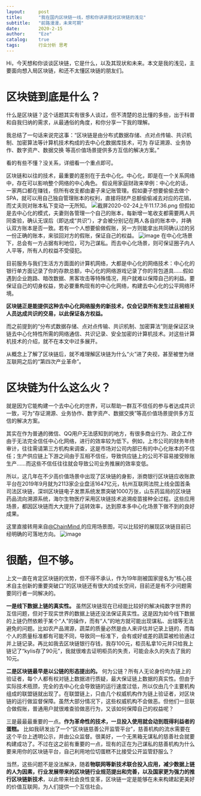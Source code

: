 ```yaml
---
layout:     post
title:      "我在国内区块链一线，想和你讲讲我对区块链的浅见"
subtitle:   "前路漫漫，未来可期"
date:       2020-2-15
author:     "Eze"
catalog:    true  
tags:       行业分析 思考
---
```


Hi，今天想和你谈谈区块链，它是什么，以及其现状和未来。本文是我的浅见，主要面向想入局区块链，和还不太懂区块链的朋友们。

# 区块链到底是什么？

什么是区块链？这个话题其实有很多人谈过，但不清楚的总比懂的多些，出于科普和自我归纳的需求，从最通俗的角度，和你分享一下我的理解。

我总结了一句话来说完这事：“区块链是由分布式数据存储、点对点传输、共识机制、加密算法等计算机技术构成的去中心化数据库技术，可为 存证溯源、业务协作、数字资产、数据交换 等高价值场景提供多方互信的解决方案。”

看的有些不懂？没关系，详细看一个重点即可。

区块链和以往的技术，最重要的差别在于去中心化。中心化，即是在一个关系网络中，存在可以影响整个网络的中心角色。
假设用家庭财政来举例：中心化的话，一家两口都在赚钱，但所有收支都由妻子来记账管理。假如妻子想要偷偷去做个SPA，就可以用自己独自管理账本的权利，直接将财产总额偷偷减去对应的花销，而丈夫则对账本私下变动一无所知。
![截屏2020-02-24上午11.17.36.png](https://i.loli.net/2020/02/24/yW1KXS8vIRftmdz.png)
但假如是去中心化的模式，夫妻则各管理一个自己的账本，每新增一笔收支都需要两人共同查验，确认无误后（即达成“共识”），才会被分别记在两人各自的账本中，并确认双方账本是否一致。若有一个人想要偷做假账，另一方则能拿出共同确认过的另一份正确的账本，来驳回对方的假账，保证自己的权益。
![image](https://user-images.githubusercontent.com/53331888/75126081-4f8e7800-56f3-11ea-8009-28f2d6c95a0b.png)
在中心化场景下，总会有一方占据有利地位，可为己谋私。而去中心化场景，则可保证圈子内人人平等，所有人的权益不受侵犯。

目前服务与我们生活方方面面的计算机网络，大都是中心化的网络技术：中心化的银行单方面记录了你的存款总额，中心化的网络游戏记录了你的背包道具……假如遇到企业跑路、暗改数据、黑客攻击等特殊情况，用户就难以保障自己的利益。要保证自己的切身权益，势必要重构现有的中心化网络，构建去中心化的公平网络环境。

**区块链正是能提供这种去中心化网络服务的新技术，仅会记录所有发生过且被相关人员达成共识的交易，以此保证各方权益。**

而之前提到的“分布式数据存储、点对点传输、共识机制、加密算法”则是保证区块链去中心化特性所需的网络通信、共识记录、安全加密的计算机技术。对这些计算机技术的介绍，就不在本文中过多展开。

从概念上了解了区块链后，就不难理解区块链为什么“火”进了央视，甚至被誉为继互联网之后的“第四次产业革命”。


# 区块链为什么这么火？

就是因为它能构建一个去中心化的世界，可以帮助一群互不信任的参与者达成共识一致，可为“存证溯源、业务协作、数字资产、数据交换”等高价值场景提供多方互信的解决方案。

其实在作为普通的微信、QQ用户无法感知到的地方，有很多商业行为、政企工作由于无法完全信任中心化网络，进行的效率较为低下。例如，上市公司的财务年终审计，往往需请第三方机构来调查，这是市场对公司内部已有的中心化账本的不信任；生产供应链上下游之间由于互相不信任，导致供应链上的公司不容易接受赊账生产……而这些不信任往往就会导致公司业务推展的效率变低。

所以，这几年在不少高价值场景中出现了区块链的身影，浙商银行区块链应收账款平台在2019年9月就为2113家企业盘活1647亿元，杭州互联网法院上线全国首条司法区块链，深圳区块链电子发票系统发票突破1000万张，山东药监局的区块链药品流向溯源系统，海尔生物医疗采用区块链技术追溯疫苗接种全过程。这些应用场景，都因区块链而大大提升了运转效率，达到原本多中心化场景下做不到的良好成果。

这里直接转用来自[@ChainMind ](https://www.zhihu.com/org/chainmind/)的应用场景图，可以比较好的展现区块链目前已经明确的可落地方向。
![image](https://user-images.githubusercontent.com/53331888/74581359-9391c680-4fe9-11ea-808b-606006e1c9e9.png)

# 很酷，但不够。

上文一直在肯定区块链的优势，但不得不承认，作为19年刚被国家提名为“核心技术自主创新的重要突破口”的区块链还有很大的成长空间，目前还是有不少问题需要同行者一同解决的。

**一是线下数据上链的真实性。** 虽然区块链现在已经能比较好的解决纯数字世界的互信问题，但对于现实世界的数据上链还没法保证真实性。这是因为如今线下数据的上链仍然依赖于某个“人”的操作，而有“人”的地方就可能出现谋私、出错等无法避免的问题。比如农产品溯源，蔬菜的质量必然是由人来评估并记录上链的，而每个人的质量标准都有可能不同，导致同一标准下，会有或好或差的蔬菜被检验通过并上链记录。再比如我去区块链银行存钱，我存100元，柜员私拿10元并只给我上链记了“kylis存了90元”，我就很难去证明柜员的失责，可能会永久的失去了我的10元。

**二是区块链最早是以公链的形态提出的。** 何为公链？所有人无论身份均为链上的验证者，每个人都有权对链上数据进行质疑，最大保证链上数据的真实性。但由于实际技术瓶颈，完全的去中心化会导致链的运行速度过低，所以仅由几个主要机构组成的联盟链就出现了。在联盟链上，只由几个权威机构作为链上验证者，对区块链的运行做监督保障。虽然大部分情况下，这些权威机构不会做恶。但他们一旦联合做假账，普通用户就很难查验做恶行为，又该如何保障自己的权益呢？

三是最最最重要的一点。**作为革命性的技术，一旦投入使用就会动到既得利益者的蛋糕。** 比如我研发出了一个“区块链慈善公开监管平台”，慈善机构的流水需要在这个平台上透明公示，并由公众监督。很美好，一个无黑箱无谋私的慈善社会就要构建成功了。不过在这之前有重要的一点，现有的正在为己谋私的慈善机构为什么要来用你的区块链平台，自己利用地位切蛋糕不比接受公开监管舒服么？

当然，这些问题不是没法解决，随着**物联网等新技术联合投入应用，减少数据上链的人为因素，行业发展带来的区块链行业规范提出和完善，以及国家更为强力的推行区块链新技术**，以此带来社会良性变革，区块链一定是能够在未来构建起更美好的价值互联网，为人们提供一个互信社会。
